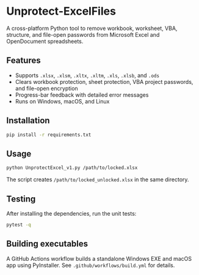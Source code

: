 # Unprotect-ExcelFiles

A cross-platform Python tool to remove workbook, worksheet, VBA, structure,
and file-open passwords from Microsoft Excel and OpenDocument spreadsheets.

## Features

- Supports `.xlsx`, `.xlsm`, `.xltx`, `.xltm`, `.xls`, `.xlsb`, and `.ods`
- Clears workbook protection, sheet protection, VBA project passwords, and
  file-open encryption
- Progress-bar feedback with detailed error messages
- Runs on Windows, macOS, and Linux

## Installation

```bash
pip install -r requirements.txt
```

## Usage

```bash
python UnprotectExcel_v1.py /path/to/locked.xlsx
```

The script creates `/path/to/locked_unlocked.xlsx` in the same directory.

## Testing

After installing the dependencies, run the unit tests:

```bash
pytest -q
```

## Building executables

A GitHub Actions workflow builds a standalone Windows EXE and macOS app
using PyInstaller. See `.github/workflows/build.yml` for details.
